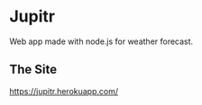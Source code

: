 # Jupitr

Web app made with node.js for weather forecast.

## The Site

https://jupitr.herokuapp.com/